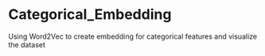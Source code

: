 # Categorical_Embedding
Using Word2Vec to create embedding for categorical features and visualize the dataset
